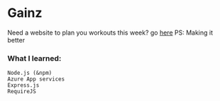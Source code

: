 # Gainz

Need a website to plan you workouts this week? go [here](https://gainzapp.azurewebsites.net)
PS: Making it better

### What I learned:
  
    Node.js (&npm)
    Azure App services
    Express.js
    RequireJS
    
